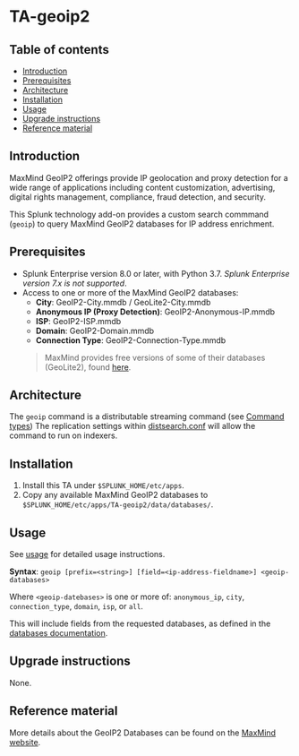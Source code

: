 # TA-geoip2

## Table of contents

- [Introduction](#introduction)
- [Prerequisites](#prerequisites)
- [Architecture](#architecture)
- [Installation](#installation)
- [Usage](#usage)
- [Upgrade instructions](#upgrade-instructions)
- [Reference material](#reference-material)


## Introduction

MaxMind GeoIP2 offerings provide IP geolocation and proxy detection for a wide range of applications including content customization, advertising, digital rights management, compliance, fraud detection, and security.

This Splunk technology add-on provides a custom search commmand (`geoip`) to query MaxMind GeoIP2 databases for IP address enrichment.

## Prerequisites

- Splunk Enterprise version 8.0 or later, with Python 3.7.  _Splunk Enterprise version 7.x is not supported_.
- Access to one or more of the MaxMind GeoIP2 databases:
    - **City**:  GeoIP2-City.mmdb / GeoLite2-City.mmdb
    - **Anonymous IP (Proxy Detection)**:  GeoIP2-Anonymous-IP.mmdb
    - **ISP**:  GeoIP2-ISP.mmdb
    - **Domain**:  GeoIP2-Domain.mmdb
    - **Connection Type**:  GeoIP2-Connection-Type.mmdb
    > MaxMind provides free versions of some of their databases (GeoLite2), found [here](https://www.maxmind.com/en/geolite2/signup).


## Architecture

The `geoip` command is a distributable streaming command (see [Command types](http://docs.splunk.com/Documentation/Splunk/8.2.2/SearchReference/Commandsbytype))  The replication settings within [distsearch.conf](default/distsearch.conf) will allow the command to run on indexers.


## Installation

1. Install this TA under `$SPLUNK_HOME/etc/apps`.
2. Copy any available MaxMind GeoIP2 databases to `$SPLUNK_HOME/etc/apps/TA-geoip2/data/databases/`.


## Usage

See [usage](documentation/usage.md) for detailed usage instructions.

**Syntax**:  `geoip [prefix=<string>] [field=<ip-address-fieldname>] <geoip-databases>`

Where `<geoip-datebases>` is one or more of:  `anonymous_ip`, `city`, `connection_type`, `domain`, `isp`, or `all`.

This will include fields from the requested databases, as defined in the [databases documentation](documentation/databases.md).


## Upgrade instructions

None.

## Reference material

More details about the GeoIP2 Databases can be found on the [MaxMind website](https://www.maxmind.com/en/geoip2-databases).  
